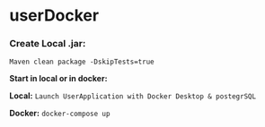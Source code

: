 # userDocker

### Create Local .jar:

`Maven clean package -DskipTests=true`

**Start in local or in docker:**

**Local:** `Launch UserApplication with Docker Desktop & postegrSQL `

**Docker:** `docker-compose up`
